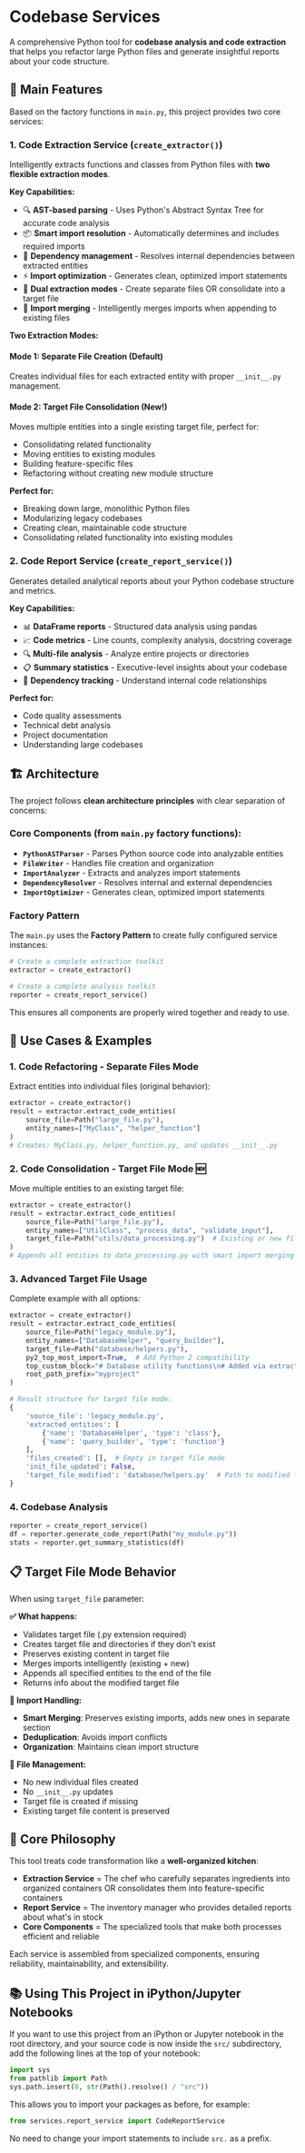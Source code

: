 # Codebase Services

A comprehensive Python tool for **codebase analysis and code extraction** that helps you refactor large Python files and generate insightful reports about your code structure.

## 🚀 Main Features

Based on the factory functions in `main.py`, this project provides two core services:

### 1. **Code Extraction Service** (`create_extractor()`)
Intelligently extracts functions and classes from Python files with **two flexible extraction modes**.

**Key Capabilities:**
- 🔍 **AST-based parsing** - Uses Python's Abstract Syntax Tree for accurate code analysis
- 📦 **Smart import resolution** - Automatically determines and includes required imports
- 🔗 **Dependency management** - Resolves internal dependencies between extracted entities
- ⚡ **Import optimization** - Generates clean, optimized import statements
- 📁 **Dual extraction modes** - Create separate files OR consolidate into a target file
- 🔄 **Import merging** - Intelligently merges imports when appending to existing files

**Two Extraction Modes:**

#### **Mode 1: Separate File Creation** (Default)
Creates individual files for each extracted entity with proper `__init__.py` management.

#### **Mode 2: Target File Consolidation** (New!)
Moves multiple entities into a single existing target file, perfect for:
- Consolidating related functionality
- Moving entities to existing modules
- Building feature-specific files
- Refactoring without creating new module structure

**Perfect for:**
- Breaking down large, monolithic Python files
- Modularizing legacy codebases
- Creating clean, maintainable code structure
- Consolidating related functionality into existing modules

### 2. **Code Report Service** (`create_report_service()`)
Generates detailed analytical reports about your Python codebase structure and metrics.

**Key Capabilities:**
- 📊 **DataFrame reports** - Structured data analysis using pandas
- 📈 **Code metrics** - Line counts, complexity analysis, docstring coverage
- 🔍 **Multi-file analysis** - Analyze entire projects or directories
- 📋 **Summary statistics** - Executive-level insights about your codebase
- 🎯 **Dependency tracking** - Understand internal code relationships

**Perfect for:**
- Code quality assessments
- Technical debt analysis
- Project documentation
- Understanding large codebases

## 🏗️ Architecture

The project follows **clean architecture principles** with clear separation of concerns:

### Core Components (from `main.py` factory functions):

- **`PythonASTParser`** - Parses Python source code into analyzable entities
- **`FileWriter`** - Handles file creation and organization
- **`ImportAnalyzer`** - Extracts and analyzes import statements
- **`DependencyResolver`** - Resolves internal and external dependencies
- **`ImportOptimizer`** - Generates clean, optimized import statements

### Factory Pattern
The `main.py` uses the **Factory Pattern** to create fully configured service instances:

```python
# Create a complete extraction toolkit
extractor = create_extractor()

# Create a complete analysis toolkit  
reporter = create_report_service()
```

This ensures all components are properly wired together and ready to use.

## 🎯 Use Cases & Examples

### **1. Code Refactoring - Separate Files Mode**
Extract entities into individual files (original behavior):

```python
extractor = create_extractor()
result = extractor.extract_code_entities(
    source_file=Path("large_file.py"),
    entity_names=["MyClass", "helper_function"]
)
# Creates: MyClass.py, helper_function.py, and updates __init__.py
```

### **2. Code Consolidation - Target File Mode** 🆕
Move multiple entities to an existing target file:

```python
extractor = create_extractor()
result = extractor.extract_code_entities(
    source_file=Path("large_file.py"),
    entity_names=["UtilClass", "process_data", "validate_input"],
    target_file=Path("utils/data_processing.py")  # Existing or new file
)
# Appends all entities to data_processing.py with smart import merging
```

### **3. Advanced Target File Usage**
Complete example with all options:

```python
extractor = create_extractor()
result = extractor.extract_code_entities(
    source_file=Path("legacy_module.py"),
    entity_names=["DatabaseHelper", "query_builder"],
    target_file=Path("database/helpers.py"),
    py2_top_most_import=True,  # Add Python 2 compatibility
    top_custom_block="# Database utility functions\n# Added via extraction",
    root_path_prefix="myproject"
)

# Result structure for target file mode:
{
    'source_file': 'legacy_module.py',
    'extracted_entities': [
        {'name': 'DatabaseHelper', 'type': 'class'},
        {'name': 'query_builder', 'type': 'function'}
    ],
    'files_created': [],  # Empty in target file mode
    'init_file_updated': False,
    'target_file_modified': 'database/helpers.py'  # Path to modified file
}
```

### **4. Codebase Analysis**
```python
reporter = create_report_service()
df = reporter.generate_code_report(Path("my_module.py"))
stats = reporter.get_summary_statistics(df)
```

## 📋 **Target File Mode Behavior**

When using `target_file` parameter:

**✅ What happens:**
- Validates target file (.py extension required)
- Creates target file and directories if they don't exist
- Preserves existing content in target file
- Merges imports intelligently (existing + new)
- Appends all specified entities to the end of the file
- Returns info about the modified target file

**🔧 Import Handling:**
- **Smart Merging**: Preserves existing imports, adds new ones in separate section
- **Deduplication**: Avoids import conflicts
- **Organization**: Maintains clean import structure

**📁 File Management:**
- No new individual files created
- No `__init__.py` updates
- Target file is created if missing
- Existing target file content is preserved

## 🔧 Core Philosophy

This tool treats code transformation like a **well-organized kitchen**:
- **Extraction Service** = The chef who carefully separates ingredients into organized containers OR consolidates them into feature-specific containers
- **Report Service** = The inventory manager who provides detailed reports about what's in stock
- **Core Components** = The specialized tools that make both processes efficient and reliable

Each service is assembled from specialized components, ensuring reliability, maintainability, and extensibility.

## 📚 Using This Project in iPython/Jupyter Notebooks

If you want to use this project from an iPython or Jupyter notebook in the root directory, and your source code is now inside the `src/` subdirectory, add the following lines at the top of your notebook:

```python
import sys
from pathlib import Path
sys.path.insert(0, str(Path().resolve() / "src"))
```

This allows you to import your packages as before, for example:

```python
from services.report_service import CodeReportService
```

No need to change your import statements to include `src.` as a prefix.
